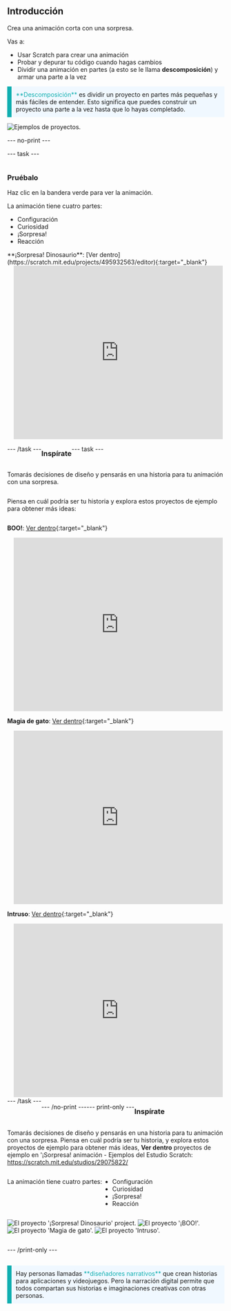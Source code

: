 ## Introducción

Crea una animación corta con una sorpresa.

Vas a:

+ Usar Scratch para crear una animación
+ Probar y depurar tu código cuando hagas cambios
+ Dividir una animación en partes (a esto se le llama **descomposición**) y armar una parte a la vez

<p style="border-left: solid; border-width:10px; border-color: #0faeb0; background-color: aliceblue; padding: 10px;">
  <span style="color: #0faeb0">**Descomposición**</span> es dividir un proyecto en partes más pequeñas y más fáciles de entender. Esto significa que puedes construir un proyecto una parte a la vez hasta que lo hayas completado. 
</p>

![Ejemplos de proyectos.](images/surprise-example.png)

--- no-print ---

--- task ---

<div style="display: flex; flex-wrap: wrap">
<div style="flex-basis: 200px; flex-grow: 1">  

### Pruébalo

Haz clic en la bandera verde para ver la animación.

La animación tiene cuatro partes:
+ Configuración
+ Curiosidad
+ ¡Sorpresa!
+ Reacción

</div>
<div>
**¡Sorpresa! Dinosaurio**: [Ver dentro](https://scratch.mit.edu/projects/495932563/editor){:target="_blank"}
<div class="scratch-preview" style="margin-left: 15px;">
  <iframe allowtransparency="true" width="485" height="402" src="https://scratch.mit.edu/projects/embed/495932563/?autostart=false" frameborder="0"></iframe>
</div>

</div>

--- /task ---

### Inspírate

--- task ---

Tomarás decisiones de diseño y pensarás en una historia para tu animación con una sorpresa.

Piensa en cuál podría ser tu historia y explora estos proyectos de ejemplo para obtener más ideas:

**BOO!**: [Ver dentro](https://scratch.mit.edu/projects/498655116/editor){:target="_blank"}
<div class="scratch-preview" style="margin-left: 15px;">
  <iframe allowtransparency="true" width="485" height="402" src="https://scratch.mit.edu/projects/embed/498655116/?autostart=false" frameborder="0"></iframe>
</div>

**Magia de gato**: [Ver dentro](https://scratch.mit.edu/projects/498615133/editor){:target="_blank"}
<div class="scratch-preview" style="margin-left: 15px;">
  <iframe allowtransparency="true" width="485" height="402" src="https://scratch.mit.edu/projects/embed/498615133/?autostart=false" frameborder="0"></iframe>
</div>

**Intruso**: [Ver dentro](https://scratch.mit.edu/projects/498616008/editor){:target="_blank"}
<div class="scratch-preview" style="margin-left: 15px;">
  <iframe allowtransparency="true" width="485" height="402" src="https://scratch.mit.edu/projects/embed/498616008/?autostart=false" frameborder="0"></iframe>
</div>
--- /task ---

--- /no-print ---

--- print-only ---

### Inspírate

Tomarás decisiones de diseño y pensarás en una historia para tu animación con una sorpresa. Piensa en cuál podría ser tu historia, y explora estos proyectos de ejemplo para obtener más ideas, **Ver dentro** proyectos de ejemplo en '¡Sorpresa! animación - Ejemplos del Estudio Scratch: https://scratch.mit.edu/studios/29075822/

La animación tiene cuatro partes:
+ Configuración
+ Curiosidad
+ ¡Sorpresa!
+ Reacción

![El proyecto '¡Sorpresa! Dinosaurio' project.](images/dinosaur-surprise.png) ![El proyecto '¡BOO!'.](images/boo.png) ![El proyecto 'Magia de gato'.](images/cat-magic.png) ![El proyecto 'Intruso'.](images/tresspass.png)

--- /print-only ---

<p style="border-left: solid; border-width:10px; border-color: #0faeb0; background-color: aliceblue; padding: 10px;">
Hay personas llamadas <span style="color: #0faeb0">**diseñadores narrativos**</span> que crean historias para aplicaciones y videojuegos. Pero la narración digital permite que todos compartan sus historias e imaginaciones creativas con otras personas.
</p>
 
